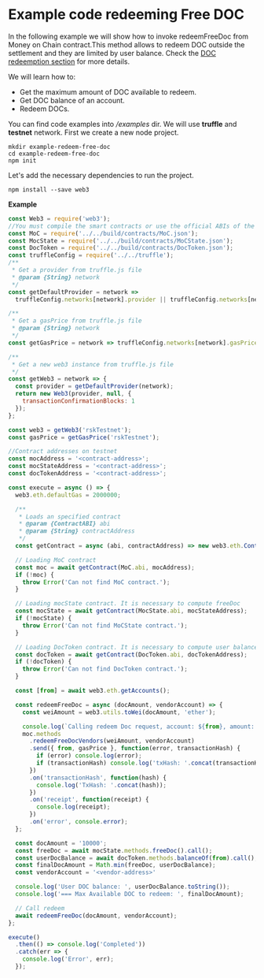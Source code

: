 # Example code redeeming Free DOC

In the following example we will show how to invoke redeemFreeDoc from Money on Chain contract.This method allows to redeem DOC outside the settlement and they are limited by user balance. Check the [DOC redeemption section](#redeeming-docs) for more details.

We will learn how to:

- Get the maximum amount of DOC available to redeem.
- Get DOC balance of an account.
- Redeem DOCs.

You can find code examples into _/examples_ dir.
We will use **truffle** and **testnet** network.
First we create a new node project.

```
mkdir example-redeem-free-doc
cd example-redeem-free-doc
npm init
```

Let's add the necessary dependencies to run the project.

```
npm install --save web3
```

**Example**

```js
const Web3 = require('web3');
//You must compile the smart contracts or use the official ABIs of the //repository
const MoC = require('../../build/contracts/MoC.json');
const MocState = require('../../build/contracts/MoCState.json');
const DocToken = require('../../build/contracts/DocToken.json');
const truffleConfig = require('../../truffle');
/**
 * Get a provider from truffle.js file
 * @param {String} network
 */
const getDefaultProvider = network =>
  truffleConfig.networks[network].provider || truffleConfig.networks[network].endpoint;

/**
 * Get a gasPrice from truffle.js file
 * @param {String} network
 */
const getGasPrice = network => truffleConfig.networks[network].gasPrice || 60000000;

/**
 * Get a new web3 instance from truffle.js file
 */
const getWeb3 = network => {
  const provider = getDefaultProvider(network);
  return new Web3(provider, null, {
    transactionConfirmationBlocks: 1
  });
};

const web3 = getWeb3('rskTestnet');
const gasPrice = getGasPrice('rskTestnet');

//Contract addresses on testnet
const mocAddress = '<contract-address>';
const mocStateAddress = '<contract-address>';
const docTokenAddress = '<contract-address>';

const execute = async () => {
  web3.eth.defaultGas = 2000000;

  /**
   * Loads an specified contract
   * @param {ContractABI} abi
   * @param {String} contractAddress
   */
  const getContract = async (abi, contractAddress) => new web3.eth.Contract(abi, contractAddress);

  // Loading MoC contract
  const moc = await getContract(MoC.abi, mocAddress);
  if (!moc) {
    throw Error('Can not find MoC contract.');
  }

  // Loading mocState contract. It is necessary to compute freeDoc
  const mocState = await getContract(MocState.abi, mocStateAddress);
  if (!mocState) {
    throw Error('Can not find MoCState contract.');
  }

  // Loading DocToken contract. It is necessary to compute user balance
  const docToken = await getContract(DocToken.abi, docTokenAddress);
  if (!docToken) {
    throw Error('Can not find DocToken contract.');
  }

  const [from] = await web3.eth.getAccounts();

  const redeemFreeDoc = async (docAmount, vendorAccount) => {
    const weiAmount = web3.utils.toWei(docAmount, 'ether');

    console.log(`Calling redeem Doc request, account: ${from}, amount: ${weiAmount}.`);
    moc.methods
      .redeemFreeDocVendors(weiAmount, vendorAccount)
      .send({ from, gasPrice }, function(error, transactionHash) {
        if (error) console.log(error);
        if (transactionHash) console.log('txHash: '.concat(transactionHash));
      })
      .on('transactionHash', function(hash) {
        console.log('TxHash: '.concat(hash));
      })
      .on('receipt', function(receipt) {
        console.log(receipt);
      })
      .on('error', console.error);
  };

  const docAmount = '10000';
  const freeDoc = await mocState.methods.freeDoc().call();
  const userDocBalance = await docToken.methods.balanceOf(from).call();
  const finalDocAmount = Math.min(freeDoc, userDocBalance);
  const vendorAccount = '<vendor-address>'

  console.log('User DOC balance: ', userDocBalance.toString());
  console.log('=== Max Available DOC to redeem: ', finalDocAmount);

  // Call redeem
  await redeemFreeDoc(docAmount, vendorAccount);
};

execute()
  .then(() => console.log('Completed'))
  .catch(err => {
    console.log('Error', err);
  });
```
